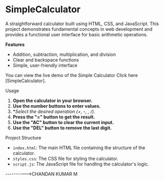 # SimpleCalculator

A straightforward calculator built using HTML, CSS, and JavaScript. This project demonstrates fundamental concepts in web development and provides a functional user interface for basic arithmetic operations.

**Features**

- Addition, subtraction, multiplication, and division
- Clear and backspace functions
- Simple, user-friendly interface

You can view the live demo of the Simple Calculator Click here [SimpleCalculator].

Usage
1. **Open the calculator in your browser.**
2. **Use the number buttons to enter values.**
3. **Select the desired operation (+, -, *, /).**
4. **Press the "=" button to get the result.**
5. **Use the "AC" button to clear the current input.**
6. **Use the "DEL" button to remove the last digit.**

Project Structure
- `index.html`: The main HTML file containing the structure of the calculator.
- `styles.css`: The CSS file for styling the calculator.
- `script.js`: The JavaScript file for handling the calculator's logic.

---------->CHANDAN KUMAR M
